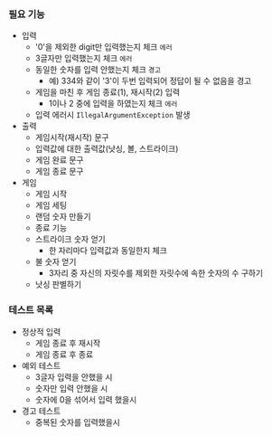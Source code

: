 ### 필요 기능

- 입력
  - '0'을 제외한 digit만 입력했는지 체크 `에러`
  - 3글자만 입력했는지 체크 `에러`
  - 동일한 숫자를 입력 안했는지 체크 `경고`
    - 예) 334와 같이 '3'이 두번 입력되어 정답이 될 수 없음을 경고
  - 게임을 마친 후 게임 종료(1), 재시작(2) 입력
    - 1이나 2 중에 입력을 하였는지 체크 `에러`
  - 입력 에러시 `IllegalArgumentException` 발생
- 출력
  - 게임시작(재시작) 문구
  - 입력값에 대한 출력값(낫싱, 볼, 스트라이크)
  - 게임 완료 문구
  - 게임 종료 문구
- 게임
  - 게임 시작
  - 게임 세팅
  - 랜덤 숫자 만들기
  - 종료 기능
  - 스트라이크 숫자 얻기
    - 한 자리마다 입력값과 동일한지 체크
  - 불 숫자 얻기
    - 3자리 중 자신의 자릿수를 제외한 자릿수에 속한 숫자의 수 구하기
  - 낫싱 판별하기

### 테스트 목록

- 정상적 입력
  - 게임 종료 후 재시작
  - 게임 종료 후 종료
- 예외 테스트
  - 3글자 입력을 안했을 시
  - 숫자만 입력 안했을 시
  - 숫자에 0을 섞어서 입력 했을시
- 경고 테스트
  - 중복된 숫자를 입력했을시

  